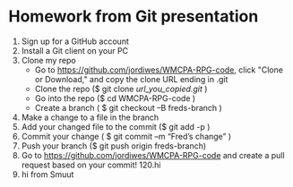 Homework from Git presentation
============

1. Sign up for a GitHub account
2. Install a Git client on your PC
3. Clone my repo
    * Go to https://github.com/jordiwes/WMCPA-RPG-code, click "Clone or Download," and copy the clone URL ending in .git
    * Clone the repo ($ git clone *url_you_copied.git* )
    * Go into the repo ($ cd WMCPA-RPG-code )
    * Create a branch ( $ git checkout –B freds-branch )
5. Make a change to a file in the branch
6. Add your changed file to the commit ($ git add -p ) 
7. Commit your change ( $ git commit –m “Fred’s change” )
8. Push your branch ($ git push origin freds-branch)
9. Go to https://github.com/jordiwes/WMCPA-RPG-code and create a pull request based on your commit!
120.hi
1000. hi from Smuut
